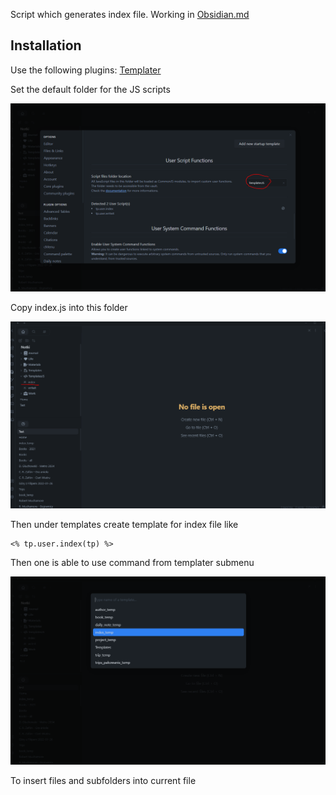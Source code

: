 Script which generates index file. Working in [Obsidian.md](https://obsidian.md/)

## Installation

Use the following plugins: [Templater](https://github.com/SilentVoid13/Templater)

Set the default folder for the JS scripts

![Script](Pics/S.PNG)

Copy index.js into this folder

![Files](Pics/F.PNG)

Then under templates create template for index file like

```
<% tp.user.index(tp) %>
```

Then one is able to use command from templater submenu

![Command](Pics/C.PNG)

To insert files and subfolders into current file

